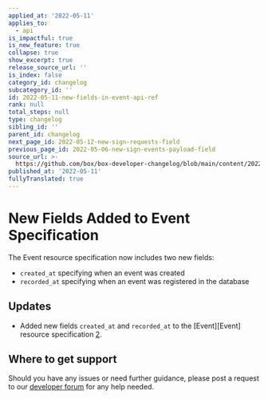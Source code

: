 ```yaml
---
applied_at: '2022-05-11'
applies_to:
  - api
is_impactful: true
is_new_feature: true
collapse: true
show_excerpt: true
release_source_url: ''
is_index: false
category_id: changelog
subcategory_id: ''
id: 2022-05-11-new-fields-in-event-api-ref
rank: null
total_steps: null
type: changelog
sibling_id: ''
parent_id: changelog
next_page_id: 2022-05-12-new-sign-requests-field
previous_page_id: 2022-05-06-new-sign-events-payload-field
source_url: >-
  https://github.com/box/box-developer-changelog/blob/main/content/2022/05-11-new-fields-in-event-api-ref.md
published_at: '2022-05-11'
fullyTranslated: true
---
```

# New Fields Added to Event Specification

The Event resource specification now includes two new fields:

* `created_at` specifying when an event was created
* `recorded_at` specifying when an event was registered in the database

<!-- more -->

## Updates

* Added new fields `created_at` and `recorded_at` to the [Event][Event] resource specification [2][2].

## Where to get support

Should you have any issues or need further guidance, please post a request to
our [developer forum][1] for any help needed.

[1]: https://support.box.com/hc/en-us/community/topics/360001932973-Platform-and-Developer-Forum

[2]: r://event
